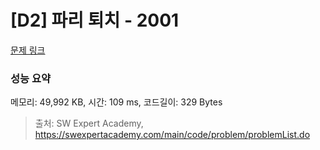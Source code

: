 # [D2] 파리 퇴치 - 2001 

[문제 링크](https://swexpertacademy.com/main/code/problem/problemDetail.do?contestProbId=AV5PzOCKAigDFAUq) 

### 성능 요약

메모리: 49,992 KB, 시간: 109 ms, 코드길이: 329 Bytes



> 출처: SW Expert Academy, https://swexpertacademy.com/main/code/problem/problemList.do